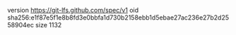 version https://git-lfs.github.com/spec/v1
oid sha256:e1f87e5f1e8b8fd3e0bbfa1d730b2158ebb1d5ebae27ac236e27b2d2558904ec
size 1132
